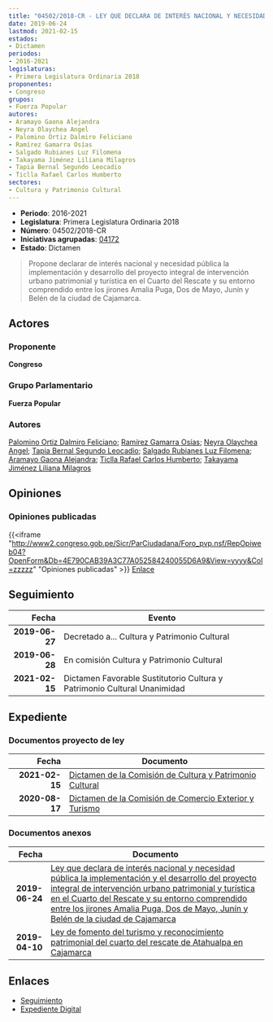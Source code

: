 ```yaml
---
title: "04502/2018-CR - LEY QUE DECLARA DE INTERÉS NACIONAL Y NECESIDAD PÚBLICA LA IMPLEMENTACIÓN Y EL DESARROLLO DEL PROYECTO INTEGRAL DE INTERVENCIÓN URBANO PATRIMONIAL Y TURÍSTICA EN EL CUARTO DEL RESCATE Y SU ENTORNO COMPRENDIDO ENTRE LOS JIRONES AMALIA PUGA, DOS DE MAYO, JUNÍN Y BELÉN DE LA CIUDAD DE CAJAMARCA"
date: 2019-06-24
lastmod: 2021-02-15
estados:
- Dictamen
periodos:
- 2016-2021
legislaturas:
- Primera Legislatura Ordinaria 2018
proponentes:
- Congreso
grupos:
- Fuerza Popular
autores:
- Aramayo Gaona Alejandra
- Neyra Olaychea Angel
- Palomino Ortiz Dalmiro Feliciano
- Ramírez Gamarra Osías
- Salgado Rubianes Luz Filomena
- Takayama Jiménez Liliana Milagros
- Tapia Bernal Segundo Leocadio
- Ticlla Rafael Carlos Humberto
sectores:
- Cultura y Patrimonio Cultural
---
```

- **Periodo**: 2016-2021
- **Legislatura**: Primera Legislatura Ordinaria 2018
- **Número**: 04502/2018-CR
- **Iniciativas agrupadas**: [04172](../../04100/04172)
- **Estado**: Dictamen

> Propone declarar de interés nacional y necesidad pública la implementación y desarrollo del proyecto integral de intervención urbano patrimonial y turística en el Cuarto del Rescate y su entorno comprendido entre los jirones Amalia Puga, Dos de Mayo, Junín y Belén de la ciudad de Cajamarca.


## Actores

### Proponente

**Congreso**

### Grupo Parlamentario

**Fuerza Popular**

### Autores

[Palomino Ortiz Dalmiro Feliciano](mailto:mailto:dfpalomino@congreso.gob.pe); [Ramírez Gamarra Osías](mailto:mailto:oramirez@congreso.gob.pe); [Neyra Olaychea Angel](mailto:mailto:); [Tapia Bernal Segundo Leocadio](mailto:mailto:stapia@congreso.gob.pe); [Salgado Rubianes Luz Filomena](mailto:mailto:lsalgado@congreso.gob.pe); [Aramayo Gaona Alejandra](mailto:mailto:maramayo@congreso.gob.pe); [Ticlla Rafael Carlos Humberto](mailto:mailto:cticlla@congreso.gob.pe); [Takayama Jiménez Liliana Milagros](mailto:mailto:ltakayama@congreso.gob.pe)

## Opiniones

### Opiniones publicadas

{{<iframe "http://www2.congreso.gob.pe/Sicr/ParCiudadana/Foro_pvp.nsf/RepOpiweb04?OpenForm&Db=4E790CAB39A3C77A052584240055D6A9&View=yyyy&Col=zzzzz" "Opiniones publicadas" >}}
[Enlace](http://www2.congreso.gob.pe/Sicr/ParCiudadana/Foro_pvp.nsf/RepOpiweb04?OpenForm&Db=4E790CAB39A3C77A052584240055D6A9&View=yyyy&Col=zzzzz)


## Seguimiento

| Fecha | Evento |
|------:|--------|
| **2019-06-27** | Decretado a... Cultura y Patrimonio Cultural |
| **2019-06-28** | En comisión Cultura y Patrimonio Cultural |
| **2021-02-15** | Dictamen Favorable Sustitutorio Cultura y Patrimonio Cultural Unanimidad |

## Expediente

### Documentos proyecto de ley

| Fecha | Documento |
|------:|-----------|
| **2021-02-15** | [Dictamen de la Comisión de Cultura y Patrimonio Cultural](https://leyes.congreso.gob.pe/Documentos/2016_2021/Dictamenes/Proyectos_de_Ley/04172DC05MAY20210215.pdf) |
| **2020-08-17** | [Dictamen de la Comisión de Comercio Exterior y Turismo](http://www.leyes.congreso.gob.pe/Documentos/2016_2021/Dictamenes/Proyectos_de_Ley/04172DC03MAY20200817.pdf) |

### Documentos anexos

| Fecha | Documento |
|------:|-----------|
| **2019-06-24** | [Ley que declara de interés nacional y necesidad pública la implementación y el desarrollo del proyecto integral de intervención urbano patrimonial y turística en el Cuarto del Rescate y su entorno comprendido entre los jirones Amalia Puga, Dos de Mayo, Junín y Belén de la ciudad de Cajamarca](http://www.leyes.congreso.gob.pe/Documentos/2016_2021/Proyectos_de_Ley_y_de_Resoluciones_Legislativas/PL0450220190624.pdf) |
| **2019-04-10** | [Ley de fomento del turismo y reconocimiento patrimonial del cuarto del rescate de Atahualpa en Cajamarca](http://www.leyes.congreso.gob.pe/Documentos/2016_2021/Proyectos_de_Ley_y_de_Resoluciones_Legislativas/PL0417220190410.pdf) |

## Enlaces

- [Seguimiento](http://www2.congreso.gob.pe/Sicr/TraDocEstProc/CLProLey2016.nsf/f7fff46988ca05b1052578e100829cc7/a3f05364c9889ccc05258423007e29a1?OpenDocument)
- [Expediente Digital](http://www2.congreso.gob.pe/Sicr/TraDocEstProc/Expvirt_2011.nsf/visbusqptramdoc1621/04502?opendocument)

